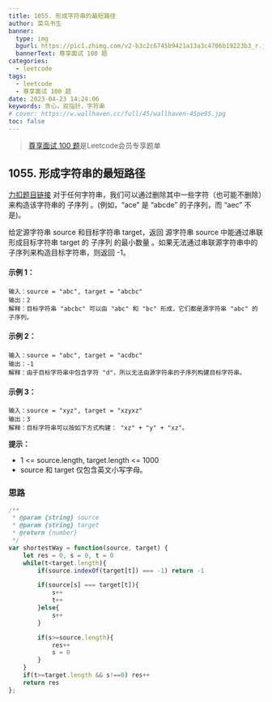 ```yaml
---
title: 1055. 形成字符串的最短路径
author: 菜鸟书生
banner:
  type: img
  bgurl: https://pic1.zhimg.com/v2-b3c2c6745b9421a13a3c4706b19223b3_r.jpg
  bannerText: 尊享面试 100 题
categories:
  - leetcode
tags:
  - leetcode
  - 尊享面试 100 题
date: 2023-04-23 14:24:06
keywords: 贪心，双指针，字符串
# cover: https://w.wallhaven.cc/full/45/wallhaven-45pe95.jpg
toc: false
---
```

> [尊享面试 100 题](https://dwmorning.github.io/leetcodeVipInterview)是Leetcode会员专享题单

## 1055. 形成字符串的最短路径
[力扣题目链接](https://leetcode.cn/problems/shortest-way-to-form-string)
对于任何字符串，我们可以通过删除其中一些字符（也可能不删除）来构造该字符串的 子序列 。(例如，“ace” 是 “abcde” 的子序列，而 “aec” 不是)。

给定源字符串 source 和目标字符串 target，返回 源字符串 source 中能通过串联形成目标字符串 target 的 子序列 的最小数量 。如果无法通过串联源字符串中的子序列来构造目标字符串，则返回 -1。

#### **示例 1：**
```
输入：source = "abc", target = "abcbc"
输出：2
解释：目标字符串 "abcbc" 可以由 "abc" 和 "bc" 形成，它们都是源字符串 "abc" 的子序列。
```
#### **示例 2：**
```
输入：source = "abc", target = "acdbc"
输出：-1
解释：由于目标字符串中包含字符 "d"，所以无法由源字符串的子序列构建目标字符串。
```
#### **示例 3：**
```
输入：source = "xyz", target = "xzyxz"
输出：3
解释：目标字符串可以按如下方式构建： "xz" + "y" + "xz"。
```

**提示：**
- 1 <= source.length, target.length <= 1000
- source 和 target 仅包含英文小写字母。

### 思路
```javascript
/**
 * @param {string} source
 * @param {string} target
 * @return {number}
 */
var shortestWay = function(source, target) {
    let res = 0, s = 0, t = 0
    while(t<target.length){
        if(source.indexOf(target[t]) === -1) return -1

        if(source[s] === target[t]){
            s++
            t++
        }else{
            s++
        }

        if(s>=source.length){
            res++
            s = 0
        }
    }
    if(t>=target.length && s!==0) res++
    return res
};
```
